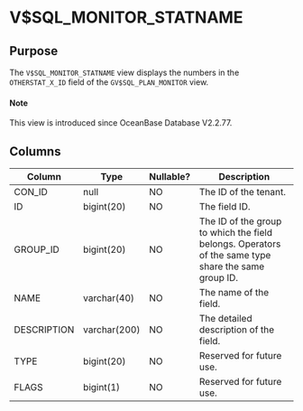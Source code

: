 # V$SQL_MONITOR_STATNAME

## Purpose

The `V$SQL_MONITOR_STATNAME` view displays the numbers in the `OTHERSTAT_X_ID` field of the `GV$SQL_PLAN_MONITOR` view.

<main id="notice" type='explain'>
  <h4>Note</h4>
  <p>This view is introduced since OceanBase Database V2.2.77. </p>
</main>

## Columns

| **Column** | **Type** | **Nullable?** | **Description** |
|-------------|--------------|----------------|---------------------------|
| CON_ID | null | NO | The ID of the tenant. |
| ID | bigint(20) | NO | The field ID. |
| GROUP_ID | bigint(20) | NO | The ID of the group to which the field belongs. Operators of the same type share the same group ID. |
| NAME | varchar(40) | NO | The name of the field. |
| DESCRIPTION | varchar(200) | NO | The detailed description of the field. |
| TYPE | bigint(20) | NO | Reserved for future use. |
| FLAGS | bigint(1) | NO | Reserved for future use. |
